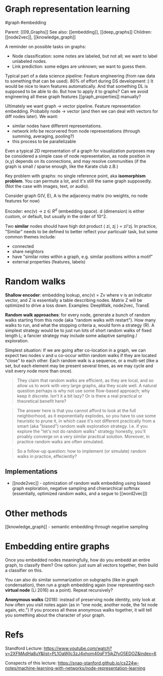 # Graph representation learning

#graph #embedding

Parent: [[09_Graphs]]
See also: [[embedding]], [[deep_graphs]]
Children: [[node2vec]], [[knowledge_graph]]


A reminder on possible tasks on graphs:
* Node classification: some notes are labeled, but not all; we want to label unlabeled nodes.
* Link prediction: some edges are unknown; we want to guess them.

Typical part of a data science pipeline: Feature engineering (from raw data to something that can be used). 80% of effort during DS development :) It would be nice to learn features automatically. And that something DL is supposed to be able to do. But how to apply it to graphs? Can we avoid engineering all these graph features [[graph_properties]] manually?

Ultimately we want graph → vector pipeline. Feature representation embedding. Probabily node → vector (and then we can deal with vectors for diff nodes later). We want:
* similar nodes have different representations.
* network info be recorvered from node representations (through summing, averaging, pooling?)
* this process to be parallelizable

Even a typical 2D representation of a graph for visualization purposes may be considered a simple case of node representation, as node position in (x,y) depends on its connections, and may resolve communities (if the graph is small / sparse enough, like the Karate club z.B.)

Key problem with graphs: no single reference point, aka **isomorphism problem**. You can permute a lot, and it's still the same graph supposedly. (Not the case with images, text, or audio).

Consider graph G(V, E), A is the adjacency matrix (no weights, no node features for now)

Encoder: enc(v) → z ∈ $R^d$ (embedding space). d (dimension) is either custom, or default, but usually in the order of 10^2.

Two **similar** nodes should have high dot product ⟨ zi, zj ⟩ = ziᵀzj. In practice, "Similar" needs to be defined to better reflect your particualr task, but some common themes include:
* connected
* share neightors
* have "similar roles within a graph, e.g. similar positions within a motif"
* external properties (features, labels)

# Random walks

**Shallow encoder**: embedding lookup, enc(v) = Zv where v is an indicator vector, and Z is essentially a 	table describing nodes. Matrix Z will be optimized to drive a loss down. Examples: DeepWalk, node2vec, TransE

**Random walk approaches**: for every node, generate a bunch of random walks starting from this node (aka "random walks with restart"). How many walks to run, and what the stopping criteria a, would form a strategy (R). A simplest strategy would be to just run lots of short random walks of fixed length L; a fancier strategy may include some adaptive sampling / exploration.

Simplest situation: If we are going after co-location in a graph, we can expect two nodes v and u co-occur within random walks if they are located "close" to each other. Each random walk is a sequence, or a multi-set (like a set, but each element may be present several times, as we may cycle and visit every node more than once). 

> They claim that random walks are efficient, as they are local, and so allow us to work with very large graphs, aka they scale well. A natural question perhaps is why not use some flow-based approach; why keep it discrete. Isn't it a bit lazy? Or is there a real practical or theoretical benefit here?

> The answer here is that you cannot afford to look at the full neighborhood, as it exponentially explodes, so you have to use some heuristic to prune it, in which case it's not different practically from a smart (aka "biased") random walk exploration strategy. I.e. if you explore the "let's not do random walks" strategy honestly, you'll proably converge on a very similar practical solution. Moreover, in practice random walks are often simulated.

> So a follow-up question: how to implement (or simulate) random walks in practice, effeciently?

## Implementations

* [[node2vec]] - optimization of random walk embedding using biased graph exploration, negative sampling and chierarchical softmax (essentially, optimized random walks, and a segue to [[word2vec]])

# Other methods

[[knowledge_graph]] - semantic embedding through negative sampling

# Embedding entire graphs

Once you embedded nodes meaningfully, how do you embedd an entire graph, to classify them? One option: just sum all vectors together, then build a classifier on this.

You can also do similar summarization on subgraphs (like in graph condensation), then run a graph embedding again (now representing each **virtual node** (Li 2016) as a point). Repeat recursively?

**Anonymous walks** (2018): instead of preserving node identity, only look at how often you visit notes again (as in "one node, another node, the 1st node again, etc.") If you process all these anonymous walks together, it will tell you something about the character of your graph.

# Refs

Standford Lecture:
https://www.youtube.com/watch?v=2XFMAdHa8uY&list=PL1OaWjIc3zJ4xhom40qFY5jkZfyO5EDOZ&index=6

Conspects of this lecture:
https://snap-stanford.github.io/cs224w-notes/machine-learning-with-networks/node-representation-learning